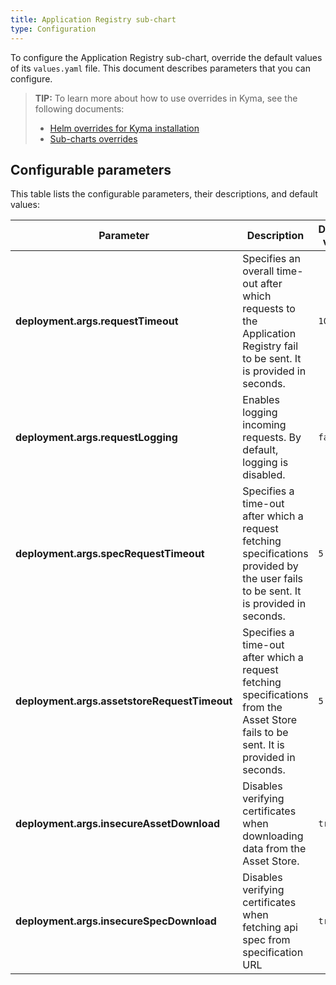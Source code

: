 ```yaml
---
title: Application Registry sub-chart
type: Configuration
---
```


To configure the Application Registry sub-chart, override the default values of its `values.yaml` file. This document describes parameters that you can configure.

>**TIP:** To learn more about how to use overrides in Kyma, see the following documents: 
>* [Helm overrides for Kyma installation](/root/kyma/#configuration-helm-overrides-for-kyma-installation)
>* [Sub-charts overrides](/root/kyma/#configuration-helm-overrides-for-kyma-installation-sub-chart-overrides)

## Configurable parameters

This table lists the configurable parameters, their descriptions, and default values:

| Parameter | Description | Default value |
|-----------|-------------|---------------|
| **deployment.args.requestTimeout** | Specifies an overall time-out after which requests to the Application Registry fail to be sent. It is provided in seconds. | `10` |
| **deployment.args.requestLogging** | Enables logging incoming requests. By default, logging is disabled. | `false` |
| **deployment.args.specRequestTimeout** | Specifies a time-out after which a request fetching specifications provided by the user fails to be sent. It is provided in seconds. | `5` |
| **deployment.args.assetstoreRequestTimeout** | Specifies a time-out after which a request fetching specifications from the Asset Store fails to be sent. It is provided in seconds. | `5` |
| **deployment.args.insecureAssetDownload** | Disables verifying certificates when downloading data from the Asset Store. | `true` | 
| **deployment.args.insecureSpecDownload** | Disables verifying certificates when fetching api spec from specification URL | `true` |
